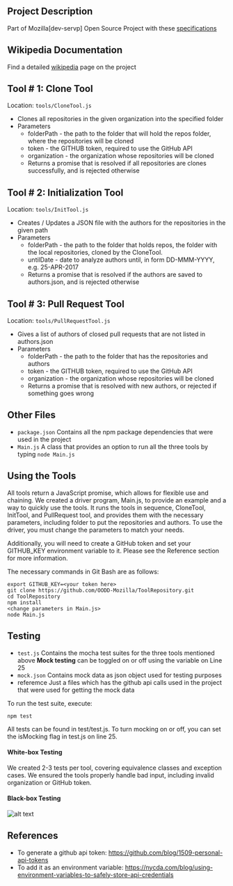 
## Project Description
Part of Mozilla[dev-servp] Open Source Project with these [specifications](https://github.com/servo/servo/wiki/Report-new-contributors-project)

## Wikipedia Documentation 
Find a detailed [wikipedia](http://wiki.expertiza.ncsu.edu/index.php/M1705) page on the project 



## Tool # 1: Clone Tool
Location: `tools/CloneTool.js`

* Clones all repositories in the given organization into the specified folder
* Parameters
  * folderPath - the path to the folder that will hold the repos folder, where the repositories will be cloned
  * token - the GITHUB token, required to use the GitHub API
  * organization - the organization whose repositories will be cloned
  * Returns a promise that is resolved if all repositories are clones successfully, and is rejected otherwise


## Tool # 2: Initialization Tool
Location: `tools/InitTool.js`

* Creates / Updates a JSON file with the authors for the repositories in the given path
* Parameters
  * folderPath - the path to the folder that holds repos, the folder with the local repositories, cloned by the CloneTool.
  * untilDate - date to analyze authors until, in form DD-MMM-YYYY, e.g. 25-APR-2017
  * Returns a promise that is resolved if the authors are saved to authors.json, and is rejected otherwise


## Tool # 3: Pull Request Tool
Location: `tools/PullRequestTool.js`

* Gives a list of authors of closed pull requests that are not listed in authors.json
* Parameters
  * folderPath - the path to the folder that has the repositories and authors
  * token - the GITHUB token, required to use the GitHub API
  * organization - the organization whose repositories will be cloned
  * Returns a promise that is resolved with new authors, or rejected if something goes wrong

## Other Files
* `package.json`
Contains all the npm package dependencies that were used in the project
* `Main.js`
A class that provides an option to run all the three tools by typing `node Main.js`

## Using the Tools
All tools return a JavaScript promise, which allows for flexible use and chaining. We created a driver program, Main.js, to provide an example and a way to quickly use the tools. It runs the tools in sequence, CloneTool, InitTool, and PullRequest tool, and provides them with the necessary parameters, including folder to put the repositories and authors. To use the driver, you must change the parameters to match your needs. 

Additionally, you will need to create a GitHub token and set your GITHUB_KEY environment variable to it. Please see the Reference section for more information.

The necessary commands in Git Bash are as follows:

~~~~
export GITHUB_KEY=<your token here>
git clone https://github.com/OODD-Mozilla/ToolRepository.git
cd ToolRepository
npm install  
<change parameters in Main.js>
node Main.js
~~~~

## Testing
* `test.js` 
Contains the mocha test suites for the three tools mentioned above
**Mock testing** can be toggled on or off using the variable on Line 25
* `mock.json`
Contains mock data as json object used for testing purposes
* referemce
Just a files which has the github api calls used in the project that were used for getting the mock data

To run the test suite, execute:
~~~~
npm test
~~~~

All tests can be found in test/test.js. To turn mocking on or off, you can set the isMocking flag in test.js on line 25.

#### White-box Testing
We created 2-3 tests per tool, covering equivalence classes and exception cases. We ensured the tools properly handle bad input, including invalid organization or GitHub token.
 
#### Black-box Testing
![alt text](https://github.com/OODD-Mozilla/ToolRepository/blob/master/images/bbtestPlan.PNG)

## References
* To generate a github api token: https://github.com/blog/1509-personal-api-tokens
* To add it as an environment variable: https://nycda.com/blog/using-environment-variables-to-safely-store-api-credentials
